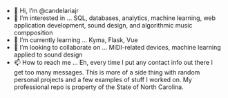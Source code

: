 - 👋 Hi, I’m @candelariajr
- 👀 I’m interested in ...
  SQL, databases, analytics, machine learning, web application development, sound design, and algorithmic music compposition
- 🌱 I’m currently learning ...
  Kyma, Flask, Vue
- 💞️ I’m looking to collaborate on ...
  MIDI-related devices, machine learning applied to sound design
- 📫 How to reach me ...
  Eh, every time I put any contact info out there I get too many messages. This is more of a side thing with random personal projects and a few examples of stuff I worked on. My professional repo is property of the State of North Carolina.

<!---
candelariajr/candelariajr is a ✨ special ✨ repository because its `README.md` (this file) appears on your GitHub profile.
You can click the Preview link to take a look at your changes.
--->
